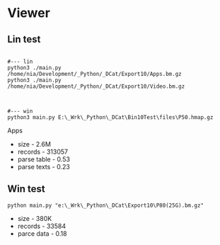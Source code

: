 # Viewer


## Lin test

```

#--- lin
python3 ./main.py /home/nia/Development/_Python/_DCat/Export10/Apps.bm.gz
python3 ./main.py /home/nia/Development/_Python/_DCat/Export10/Video.bm.gz



#--- win
python3 main.py E:\_Wrk\_Python\_DCat\Bin10Test\files\P50.hmap.gz

```


Apps
- size - 2.6M
- records - 313057
- parse table - 0.53
- parse texts - 0.23






## Win test

```
python main.py "e:\_Wrk\_Python\_DCat\Export10\P80(25G).bm.gz"
```

- size - 380K
- records - 33584
- parce data - 0.18